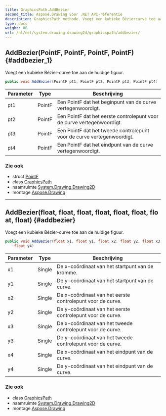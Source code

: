 ```yaml
---
title: GraphicsPath.AddBezier
second_title: Aspose.Drawing voor .NET API-referentie
description: GraphicsPath methode. Voegt een kubieke Béziercurve toe aan de huidige figuur.
type: docs
weight: 80
url: /nl/net/system.drawing.drawing2d/graphicspath/addbezier/
---
```

## AddBezier(PointF, PointF, PointF, PointF) {#addbezier_1}

Voegt een kubieke Bézier-curve toe aan de huidige figuur.

```csharp
public void AddBezier(PointF pt1, PointF pt2, PointF pt3, PointF pt4)
```

| Parameter | Type | Beschrijving |
| --- | --- | --- |
| pt1 | PointF | Een PointF dat het beginpunt van de curve vertegenwoordigt. |
| pt2 | PointF | Een PointF dat het eerste controlepunt voor de curve vertegenwoordigt. |
| pt3 | PointF | Een PointF dat het tweede controlepunt voor de curve vertegenwoordigt. |
| pt4 | PointF | Een PointF dat het eindpunt van de curve vertegenwoordigt. |

### Zie ook

* struct [PointF](../../../system.drawing/pointf/)
* class [GraphicsPath](../)
* naamruimte [System.Drawing.Drawing2D](../../graphicspath/)
* montage [Aspose.Drawing](../../../)

---

## AddBezier(float, float, float, float, float, float, float, float) {#addbezier}

Voegt een kubieke Bézier-curve toe aan de huidige figuur.

```csharp
public void AddBezier(float x1, float y1, float x2, float y2, float x3, float y3, float x4, 
    float y4)
```

| Parameter | Type | Beschrijving |
| --- | --- | --- |
| x1 | Single | De x-coördinaat van het startpunt van de kromme. |
| y1 | Single | De y-coördinaat van het startpunt van de curve. |
| x2 | Single | De x-coördinaat van het eerste controlepunt voor de curve. |
| y2 | Single | De y-coördinaat van het eerste controlepunt voor de curve. |
| x3 | Single | De x-coördinaat van het tweede controlepunt voor de curve. |
| y3 | Single | De y-coördinaat van het tweede controlepunt voor de curve. |
| x4 | Single | De x-coördinaat van het eindpunt van de curve. |
| y4 | Single | De y-coördinaat van het eindpunt van de curve. |

### Zie ook

* class [GraphicsPath](../)
* naamruimte [System.Drawing.Drawing2D](../../graphicspath/)
* montage [Aspose.Drawing](../../../)


